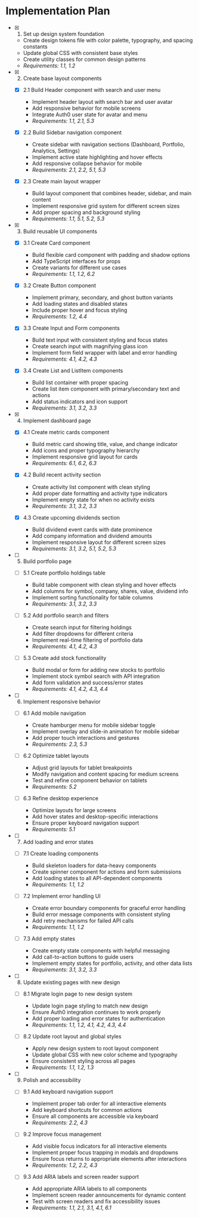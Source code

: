 # Implementation Plan

- [x] 1. Set up design system foundation
  - Create design tokens file with color palette, typography, and spacing constants
  - Update global CSS with consistent base styles
  - Create utility classes for common design patterns
  - _Requirements: 1.1, 1.2_

- [x] 2. Create base layout components
  - [x] 2.1 Build Header component with search and user menu
    - Implement header layout with search bar and user avatar
    - Add responsive behavior for mobile screens
    - Integrate Auth0 user state for avatar and menu
    - _Requirements: 1.1, 2.1, 5.3_

  - [x] 2.2 Build Sidebar navigation component
    - Create sidebar with navigation sections (Dashboard, Portfolio, Analytics, Settings)
    - Implement active state highlighting and hover effects
    - Add responsive collapse behavior for mobile
    - _Requirements: 2.1, 2.2, 5.1, 5.3_

  - [x] 2.3 Create main layout wrapper
    - Build layout component that combines header, sidebar, and main content
    - Implement responsive grid system for different screen sizes
    - Add proper spacing and background styling
    - _Requirements: 1.1, 5.1, 5.2, 5.3_

- [x] 3. Build reusable UI components
  - [x] 3.1 Create Card component
    - Build flexible card component with padding and shadow options
    - Add TypeScript interfaces for props
    - Create variants for different use cases
    - _Requirements: 1.1, 1.2, 6.2_

  - [x] 3.2 Create Button component
    - Implement primary, secondary, and ghost button variants
    - Add loading states and disabled states
    - Include proper hover and focus styling
    - _Requirements: 1.2, 4.4_

  - [x] 3.3 Create Input and Form components
    - Build text input with consistent styling and focus states
    - Create search input with magnifying glass icon
    - Implement form field wrapper with label and error handling
    - _Requirements: 4.1, 4.2, 4.3_

  - [x] 3.4 Create List and ListItem components
    - Build list container with proper spacing
    - Create list item component with primary/secondary text and actions
    - Add status indicators and icon support
    - _Requirements: 3.1, 3.2, 3.3_

- [x] 4. Implement dashboard page
  - [x] 4.1 Create metric cards component
    - Build metric card showing title, value, and change indicator
    - Add icons and proper typography hierarchy
    - Implement responsive grid layout for cards
    - _Requirements: 6.1, 6.2, 6.3_

  - [x] 4.2 Build recent activity section
    - Create activity list component with clean styling
    - Add proper date formatting and activity type indicators
    - Implement empty state for when no activity exists
    - _Requirements: 3.1, 3.2, 3.3_

  - [x] 4.3 Create upcoming dividends section
    - Build dividend event cards with date prominence
    - Add company information and dividend amounts
    - Implement responsive layout for different screen sizes
    - _Requirements: 3.1, 3.2, 5.1, 5.2, 5.3_

- [ ] 5. Build portfolio page
  - [ ] 5.1 Create portfolio holdings table
    - Build table component with clean styling and hover effects
    - Add columns for symbol, company, shares, value, dividend info
    - Implement sorting functionality for table columns
    - _Requirements: 3.1, 3.2, 3.3_

  - [ ] 5.2 Add portfolio search and filters
    - Create search input for filtering holdings
    - Add filter dropdowns for different criteria
    - Implement real-time filtering of portfolio data
    - _Requirements: 4.1, 4.2, 4.3_

  - [ ] 5.3 Create add stock functionality
    - Build modal or form for adding new stocks to portfolio
    - Implement stock symbol search with API integration
    - Add form validation and success/error states
    - _Requirements: 4.1, 4.2, 4.3, 4.4_

- [ ] 6. Implement responsive behavior
  - [ ] 6.1 Add mobile navigation
    - Create hamburger menu for mobile sidebar toggle
    - Implement overlay and slide-in animation for mobile sidebar
    - Add proper touch interactions and gestures
    - _Requirements: 2.3, 5.3_

  - [ ] 6.2 Optimize tablet layouts
    - Adjust grid layouts for tablet breakpoints
    - Modify navigation and content spacing for medium screens
    - Test and refine component behavior on tablets
    - _Requirements: 5.2_

  - [ ] 6.3 Refine desktop experience
    - Optimize layouts for large screens
    - Add hover states and desktop-specific interactions
    - Ensure proper keyboard navigation support
    - _Requirements: 5.1_

- [ ] 7. Add loading and error states
  - [ ] 7.1 Create loading components
    - Build skeleton loaders for data-heavy components
    - Create spinner component for actions and form submissions
    - Add loading states to all API-dependent components
    - _Requirements: 1.1, 1.2_

  - [ ] 7.2 Implement error handling UI
    - Create error boundary components for graceful error handling
    - Build error message components with consistent styling
    - Add retry mechanisms for failed API calls
    - _Requirements: 1.1, 1.2_

  - [ ] 7.3 Add empty states
    - Create empty state components with helpful messaging
    - Add call-to-action buttons to guide users
    - Implement empty states for portfolio, activity, and other data lists
    - _Requirements: 3.1, 3.2, 3.3_

- [ ] 8. Update existing pages with new design
  - [ ] 8.1 Migrate login page to new design system
    - Update login page styling to match new design
    - Ensure Auth0 integration continues to work properly
    - Add proper loading and error states for authentication
    - _Requirements: 1.1, 1.2, 4.1, 4.2, 4.3, 4.4_

  - [ ] 8.2 Update root layout and global styles
    - Apply new design system to root layout component
    - Update global CSS with new color scheme and typography
    - Ensure consistent styling across all pages
    - _Requirements: 1.1, 1.2, 1.3_

- [ ] 9. Polish and accessibility
  - [ ] 9.1 Add keyboard navigation support
    - Implement proper tab order for all interactive elements
    - Add keyboard shortcuts for common actions
    - Ensure all components are accessible via keyboard
    - _Requirements: 2.2, 4.3_

  - [ ] 9.2 Improve focus management
    - Add visible focus indicators for all interactive elements
    - Implement proper focus trapping in modals and dropdowns
    - Ensure focus returns to appropriate elements after interactions
    - _Requirements: 1.2, 2.2, 4.3_

  - [ ] 9.3 Add ARIA labels and screen reader support
    - Add appropriate ARIA labels to all components
    - Implement screen reader announcements for dynamic content
    - Test with screen readers and fix accessibility issues
    - _Requirements: 1.1, 2.1, 3.1, 4.1, 6.1_
